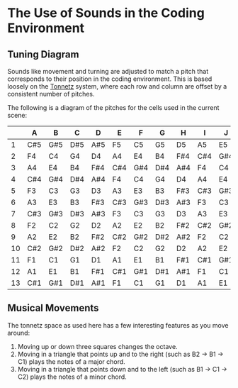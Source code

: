 # The Use of Sounds in the Coding Environment

## Tuning Diagram

Sounds like movement and turning are adjusted to match a pitch that corresponds to their position in the coding
environment. This is based loosely on the [Tonnetz](https://en.wikipedia.org/wiki/Tonnetz) system, where each row and
column are offset by a consistent number of pitches.

The following is a diagram of the pitches for the cells used in the current scene:

|       |     A |     B |     C |     D |     E |     F |     G |     H |     I |     J |     K |     L |     M |     N |     O |     P |     Q |  R    |     S |     T |
| ----- | ----- | ----- | ----- | ----- | ----- | ----- | ----- | ----- | ----- | ----- | ----- | ----- | ----- | ----- | ----- | ----- | ----- | ----- | ----- | ----- |
|     1 |   C#5 |   G#5 |   D#5 |   A#5 |    F5 |    C5 |    G5 |    D5 |    A5 |    E5 |    B5 |   F#5 |   C#5 |   G#5 |   D#5 |   A#5 |    F5 |    C5 |    G5 |    D5 |    A5 |    E5 |
|     2 |    F4 |    C4 |    G4 |    D4 |    A4 |    E4 |    B4 |   F#4 |   C#4 |   G#4 |   D#4 |   A#4 |    F4 |    C4 |    G4 |    D4 |    A4 |    E4 |    B4 |   F#4 |   C#4 |   G#4 |
|     3 |    A4 |    E4 |    B4 |   F#4 |   C#4 |   G#4 |   D#4 |   A#4 |    F4 |    C4 |    G4 |    D4 |    A4 |    E4 |    B4 |   F#4 |   C#4 |   G#4 |   D#4 |   A#4 |    F4 |    C4 |
|     4 |   C#4 |   G#4 |   D#4 |   A#4 |    F4 |    C4 |    G4 |    D4 |    A4 |    E4 |    B4 |   F#4 |   C#4 |   G#4 |   D#4 |   A#4 |    F4 |    C4 |    G4 |    D4 |    A4 |    E4 |
|     5 |    F3 |    C3 |    G3 |    D3 |    A3 |    E3 |    B3 |   F#3 |   C#3 |   G#3 |   D#3 |   A#3 |    F3 |    C3 |    G3 |    D3 |    A3 |    E3 |    B3 |   F#3 |   C#3 |   G#3 |
|     6 |    A3 |    E3 |    B3 |   F#3 |   C#3 |   G#3 |   D#3 |   A#3 |    F3 |    C3 |    G3 |    D3 |    A3 |    E3 |    B3 |   F#3 |   C#3 |   G#3 |   D#3 |   A#3 |    F3 |    C3 |
|     7 |   C#3 |   G#3 |   D#3 |   A#3 |    F3 |    C3 |    G3 |    D3 |    A3 |    E3 |    B3 |   F#3 |   C#3 |   G#3 |   D#3 |   A#3 |    F3 |    C3 |    G3 |    D3 |    A3 |    E3 |
|     8 |    F2 |    C2 |    G2 |    D2 |    A2 |    E2 |    B2 |   F#2 |   C#2 |   G#2 |   D#2 |   A#2 |    F2 |    C2 |    G2 |    D2 |    A2 |    E2 |    B2 |   F#2 |   C#2 |   G#2 |
|     9 |    A2 |    E2 |    B2 |   F#2 |   C#2 |   G#2 |   D#2 |   A#2 |    F2 |    C2 |    G2 |    D2 |    A2 |    E2 |    B2 |   F#2 |   C#2 |   G#2 |   D#2 |   A#2 |    F2 |    C2 |
|    10 |   C#2 |   G#2 |   D#2 |   A#2 |    F2 |    C2 |    G2 |    D2 |    A2 |    E2 |    B2 |   F#2 |   C#2 |   G#2 |   D#2 |   A#2 |    F2 |    C2 |    G2 |    D2 |    A2 |    E2 |
|    11 |    F1 |    C1 |    G1 |    D1 |    A1 |    E1 |    B1 |   F#1 |   C#1 |   G#1 |   D#1 |   A#1 |    F1 |    C1 |    G1 |    D1 |    A1 |    E1 |    B1 |   F#1 |   C#1 |   G#1 |
|    12 |    A1 |    E1 |    B1 |   F#1 |   C#1 |   G#1 |   D#1 |   A#1 |    F1 |    C1 |    G1 |    D1 |    A1 |    E1 |    B1 |   F#1 |   C#1 |   G#1 |   D#1 |   A#1 |    F1 |    C1 |
|    13 |   C#1 |   G#1 |   D#1 |   A#1 |    F1 |    C1 |    G1 |    D1 |    A1 |    E1 |    B1 |   F#1 |   C#1 |   G#1 |   D#1 |   A#1 |    F1 |    C1 |    G1 |    D1 |    A1 |    E1 |

## Musical Movements

The tonnetz space as used here has a few interesting features as you move around:

1. Moving up or down three squares changes the octave.
2. Moving in a triangle that points up and to the right (such as B2 -> B1 -> C1) plays the notes of a major chord.
3. Moving in a triangle that points down and to the left (such as B1 -> C1 -> C2) plays the notes of a minor chord.
